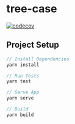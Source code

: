# tree-case

[![codecov](https://codecov.io/gh/sametaylak/tree-case/branch/master/graph/badge.svg)](https://codecov.io/gh/sametaylak/tree-case)

## Project Setup

```js
// Install Dependencies
yarn install

// Run Tests
yarn test

// Serve App
yarn serve

// Build
yarn build
```
